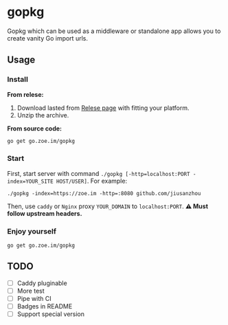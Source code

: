 # gopkg


Gopkg which can be used as a middleware or standalone app allows you to create vanity Go import urls.

## Usage

### Install

**From relese:**
1. Download lasted from [Relese page](https://github.com/jiusanzhou/gopkg/releases) with fitting your platform.
2. Unzip the archive.

**From source code:**
```bash
go get go.zoe.im/gopkg
```

### Start

First, start server with command `./gopkg [-http=localhost:PORT -index=YOUR_SITE HOST/USER]`.
For example:
```
./gopkg -index=https://zoe.im -http=:8080 github.com/jiusanzhou
```
Then, use `caddy` or `Nginx` proxy `YOUR_DOMAIN` to `localhost:PORT`.
**:warning: Must follow upstream headers.**

### Enjoy yourself

```
go get go.zoe.im/gopkg
```

## TODO

- [ ] Caddy pluginable
- [ ] More test
- [ ] Pipe with CI
- [ ] Badges in README
- [ ] Support special version

